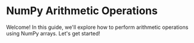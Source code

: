 # NumPy Arithmetic Operations

Welcome! In this guide, we'll explore how to perform arithmetic operations using NumPy arrays. Let's get started!
